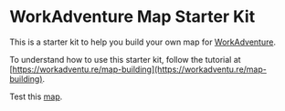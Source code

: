 # WorkAdventure Map Starter Kit

This is a starter kit to help you build your own map for [WorkAdventure](https://workadventu.re).

To understand how to use this starter kit, follow the tutorial at [https://workadventu.re/map-building](https://workadventu.re/map-building).

Test this [map](https://play.workadventu.re/_/global/hackerspacesnl.github.io/workadventure_nl/map.json).